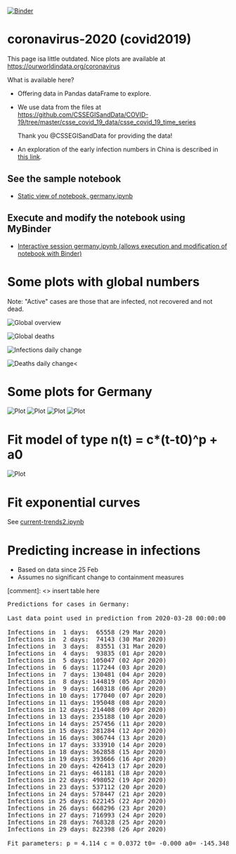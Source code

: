 [![Binder](https://mybinder.org/badge_logo.svg)](https://mybinder.org/v2/gh/fangohr/coronavirus-2020/master?filepath=germany.ipynb)

# coronavirus-2020 (covid2019)

This page isa little outdated. Nice plots are available at https://ourworldindata.org/coronavirus

What is available here?

- Offering data in Pandas dataFrame to explore.

- We use data from the files at https://github.com/CSSEGISandData/COVID-19/tree/master/csse_covid_19_data/csse_covid_19_time_series

  Thank you @CSSEGISandData for providing the data!

- An exploration of the early infection numbers in China is described in [this link](readme-old.md).

## See the sample notebook

- [Static view of notebook, germany.ipynb](https://nbviewer.jupyter.org/github/fangohr/coronavirus-2020/blob/master/germany.ipynb)

## Execute and modify the notebook using MyBinder

- [Interactive session germany.ipynb (allows execution and modification of notebook with Binder)](https://mybinder.org/v2/gh/fangohr/coronavirus-2020/master?filepath=germany.ipynb)


# Some plots with global numbers

Note: "Active" cases are those that are infected, not recovered and not dead.

![Global overview](figures/global-overview.svg)

![Global deaths](figures/global-deaths.svg)

![Infections daily change](figures/global-new-infections.svg)

![Deaths daily change](figures/global-new-deaths.svg)<

# Some plots for Germany

![Plot](figures/germany-overview.svg)
![Plot](figures/germany-overview-25-feb.svg)
![Plot](figures/new-cases-Germany.svg)
![Plot](figures/new-deaths-Germany.svg)

# Fit model of type n(t) = c*(t-t0)^p + a0

![Plot](figures/infections-with-model-fit.svg)

# Fit exponential curves

See [current-trends2.ipynb](current-trends2.ipynb)

# Predicting increase in infections

- Based on data since 25 Feb
- Assumes no significant change to containment measures 

[comment]: <> insert table here
<pre>
Predictions for cases in Germany:

Last data point used in prediction from 2020-03-28 00:00:00

Infections in  1 days:  65558 (29 Mar 2020)
Infections in  2 days:  74143 (30 Mar 2020)
Infections in  3 days:  83551 (31 Mar 2020)
Infections in  4 days:  93835 (01 Apr 2020)
Infections in  5 days: 105047 (02 Apr 2020)
Infections in  6 days: 117244 (03 Apr 2020)
Infections in  7 days: 130481 (04 Apr 2020)
Infections in  8 days: 144819 (05 Apr 2020)
Infections in  9 days: 160318 (06 Apr 2020)
Infections in 10 days: 177040 (07 Apr 2020)
Infections in 11 days: 195048 (08 Apr 2020)
Infections in 12 days: 214408 (09 Apr 2020)
Infections in 13 days: 235188 (10 Apr 2020)
Infections in 14 days: 257456 (11 Apr 2020)
Infections in 15 days: 281284 (12 Apr 2020)
Infections in 16 days: 306744 (13 Apr 2020)
Infections in 17 days: 333910 (14 Apr 2020)
Infections in 18 days: 362858 (15 Apr 2020)
Infections in 19 days: 393666 (16 Apr 2020)
Infections in 20 days: 426413 (17 Apr 2020)
Infections in 21 days: 461181 (18 Apr 2020)
Infections in 22 days: 498052 (19 Apr 2020)
Infections in 23 days: 537112 (20 Apr 2020)
Infections in 24 days: 578447 (21 Apr 2020)
Infections in 25 days: 622145 (22 Apr 2020)
Infections in 26 days: 668296 (23 Apr 2020)
Infections in 27 days: 716993 (24 Apr 2020)
Infections in 28 days: 768328 (25 Apr 2020)
Infections in 29 days: 822398 (26 Apr 2020)

Fit parameters: p = 4.114 c = 0.0372 t0= -0.000 a0= -145.348</pre>
